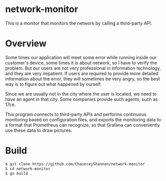 # network-monitor 

This is a monitor that monitors the network by calling a third-party API.

# Overview 

Some times our application will meet some error while running inside our customer's device, some times it is about network, so I have to verify the problem. But our users are not very professional in information technology, and they are very impatient. If users are required to provide more detailed information about the error, they will sometimes be very angry, so the best way is to figure out what happened by ourself. 

Since we are usually not in the city where the user is located, we need to have an agent in that city. Some companies provide such agents, such as 17ce. 

This program connects to third-party APIs and performs continuous monitoring based on configuration files, and exports the monitoring data to a format that Prometheus can recognize, so that Grafana can conveniently use these data to draw pictures.

# Build

```bash
$ git clone https://github.com/ChaunceyShannon/network-monitor
$ cd network-monitor
$ go build .
```